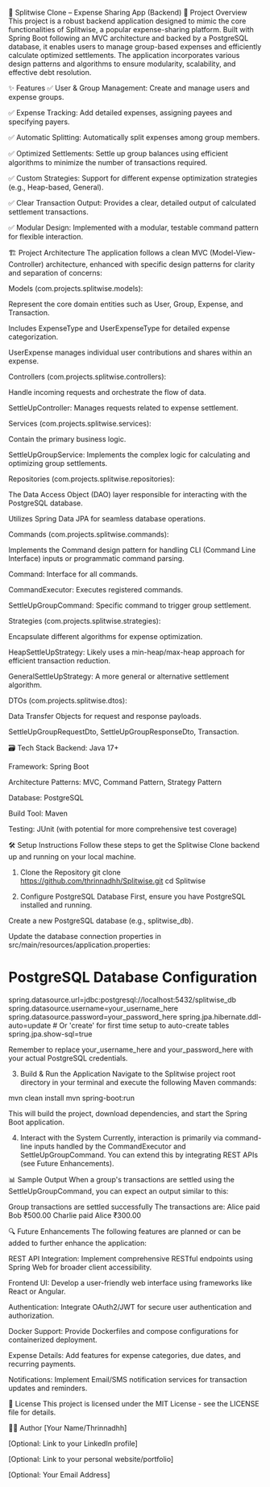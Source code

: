 💸 Splitwise Clone – Expense Sharing App (Backend)
🚀 Project Overview
This project is a robust backend application designed to mimic the core functionalities of Splitwise, a popular expense-sharing platform. Built with Spring Boot following an MVC architecture and backed by a PostgreSQL database, it enables users to manage group-based expenses and efficiently calculate optimized settlements. The application incorporates various design patterns and algorithms to ensure modularity, scalability, and effective debt resolution.

✨ Features
✅ User & Group Management: Create and manage users and expense groups.

✅ Expense Tracking: Add detailed expenses, assigning payees and specifying payers.

✅ Automatic Splitting: Automatically split expenses among group members.

✅ Optimized Settlements: Settle up group balances using efficient algorithms to minimize the number of transactions required.

✅ Custom Strategies: Support for different expense optimization strategies (e.g., Heap-based, General).

✅ Clear Transaction Output: Provides a clear, detailed output of calculated settlement transactions.

✅ Modular Design: Implemented with a modular, testable command pattern for flexible interaction.

🏗️ Project Architecture
The application follows a clean MVC (Model-View-Controller) architecture, enhanced with specific design patterns for clarity and separation of concerns:

Models (com.projects.splitwise.models):

Represent the core domain entities such as User, Group, Expense, and Transaction.

Includes ExpenseType and UserExpenseType for detailed expense categorization.

UserExpense manages individual user contributions and shares within an expense.

Controllers (com.projects.splitwise.controllers):

Handle incoming requests and orchestrate the flow of data.

SettleUpController: Manages requests related to expense settlement.

Services (com.projects.splitwise.services):

Contain the primary business logic.

SettleUpGroupService: Implements the complex logic for calculating and optimizing group settlements.

Repositories (com.projects.splitwise.repositories):

The Data Access Object (DAO) layer responsible for interacting with the PostgreSQL database.

Utilizes Spring Data JPA for seamless database operations.

Commands (com.projects.splitwise.commands):

Implements the Command design pattern for handling CLI (Command Line Interface) inputs or programmatic command parsing.

Command: Interface for all commands.

CommandExecutor: Executes registered commands.

SettleUpGroupCommand: Specific command to trigger group settlement.

Strategies (com.projects.splitwise.strategies):

Encapsulate different algorithms for expense optimization.

HeapSettleUpStrategy: Likely uses a min-heap/max-heap approach for efficient transaction reduction.

GeneralSettleUpStrategy: A more general or alternative settlement algorithm.

DTOs (com.projects.splitwise.dtos):

Data Transfer Objects for request and response payloads.

SettleUpGroupRequestDto, SettleUpGroupResponseDto, Transaction.

🗃️ Tech Stack
Backend: Java 17+

Framework: Spring Boot

Architecture Patterns: MVC, Command Pattern, Strategy Pattern

Database: PostgreSQL

Build Tool: Maven

Testing: JUnit (with potential for more comprehensive test coverage)

🛠️ Setup Instructions
Follow these steps to get the Splitwise Clone backend up and running on your local machine.

1. Clone the Repository
git clone https://github.com/thrinnadhh/Splitwise.git
cd Splitwise

2. Configure PostgreSQL Database
First, ensure you have PostgreSQL installed and running.

Create a new PostgreSQL database (e.g., splitwise_db).

Update the database connection properties in src/main/resources/application.properties:

# PostgreSQL Database Configuration
spring.datasource.url=jdbc:postgresql://localhost:5432/splitwise_db
spring.datasource.username=your_username_here
spring.datasource.password=your_password_here
spring.jpa.hibernate.ddl-auto=update # Or 'create' for first time setup to auto-create tables
spring.jpa.show-sql=true

Remember to replace your_username_here and your_password_here with your actual PostgreSQL credentials.

3. Build & Run the Application
Navigate to the Splitwise project root directory in your terminal and execute the following Maven commands:

mvn clean install
mvn spring-boot:run

This will build the project, download dependencies, and start the Spring Boot application.

4. Interact with the System
Currently, interaction is primarily via command-line inputs handled by the CommandExecutor and SettleUpGroupCommand. You can extend this by integrating REST APIs (see Future Enhancements).

📊 Sample Output
When a group's transactions are settled using the SettleUpGroupCommand, you can expect an output similar to this:

Group transactions are settled successfully
The transactions are:
Alice paid Bob ₹500.00
Charlie paid Alice ₹300.00

🔍 Future Enhancements
The following features are planned or can be added to further enhance the application:

REST API Integration: Implement comprehensive RESTful endpoints using Spring Web for broader client accessibility.

Frontend UI: Develop a user-friendly web interface using frameworks like React or Angular.

Authentication: Integrate OAuth2/JWT for secure user authentication and authorization.

Docker Support: Provide Dockerfiles and compose configurations for containerized deployment.

Expense Details: Add features for expense categories, due dates, and recurring payments.

Notifications: Implement Email/SMS notification services for transaction updates and reminders.

📄 License
This project is licensed under the MIT License - see the LICENSE file for details.

🧑‍💻 Author
[Your Name/Thrinnadhh]

[Optional: Link to your LinkedIn profile]

[Optional: Link to your personal website/portfolio]

[Optional: Your Email Address]
